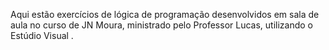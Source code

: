 
Aqui estão exercícios de lógica de programação desenvolvidos em sala de aula no curso de JN Moura, ministrado pelo Professor Lucas, utilizando o Estúdio Visual .
